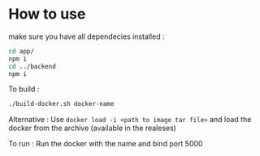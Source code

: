 # How to use

make sure you have all dependecies installed : 
```bash
cd app/
npm i
cd ../backend
npm i
```

To build :
```bash
./build-docker.sh docker-name
```

Alternative : Use `docker load -i <path to image tar file>` and load the docker from the archive (available in the realeses)

To run : Run the docker with the name and bind port 5000
